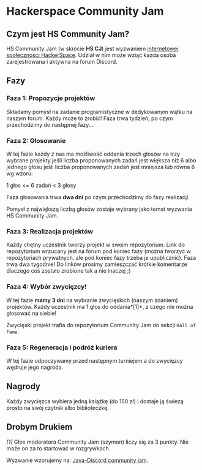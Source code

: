 # Hackerspace Community Jam



## Czym jest HS Community Jam?

HS Community Jam (w skrócie **HS CJ**) jest wyzwaniem [internetowej społeczności HackerSpace](https://discord.com/channels/762566311930101761/782982687266177027/782986420364247050). Udział w nim może wziąć każda osoba zarejestrowana i aktywna na forum Discord.

## Fazy

### Faza 1: Propozycje projektów

Składamy pomysł na zadanie programistyczne w dedykowanym wątku na naszym forum. Każdy może to zrobić! Faza trwa tydzień, po czym przechodzimy do następnej fazy...

### Faza 2: Głosowanie

W tej fazie każdy z nas ma możliwość oddania trzech głosów na trzy wybrane projekty jeśli liczba proponowanych zadań jest większa niż 6 albo jednego głosu jeśli liczba proponowanych zadań jest mniejsza lub równa 6 wg wzoru:

1 głos <= 6 zadań < 3 głosy

Faza głosowania trwa **dwa dni** po czym przechodzimy do fazy realizacji.

Pomysł z największą liczbą głosów zostaje wybrany jako temat wyzwania HS Community Jam.

### Faza 3: Realizacja projektów

Każdy chętny uczestnik tworzy projekt w swoim repozytorium. Link do repozytorium wrzucany jest na forum pod koniec fazy (można tworzyć w repozytoriach prywatnych, ale pod koniec fazy trzeba je upublicznić). Faza trwa dwa tygodnie! Do linków prosimy zamieszczać krótkie komentarze dlaczego coś zostało zrobione tak a nie inaczej ;)

### Faza 4: Wybór zwycięzcy!

W tej fazie **mamy 3 dni** na wybranie zwycięskich (naszym zdaniem) projektów. Każdy uczestnik ma 1 głos do oddania*[1]*, z czego nie można głosować na siebie!

Zwycięski projekt trafia do repozytorium Community Jam do sekcji `Hall of Fame`.

### Faza 5: Regeneracja i podróż kuriera

W tej fazie odpoczywamy przed następnym turniejem a do zwycięzcy wędruje jego nagroda.

## Nagrody

Każdy zwycięzca wybiera jedną książkę (do 150 zł) i dostaje ją świeżą prosto na swój czytnik albo biblioteczkę.

## Drobym Drukiem

*[1]* Głos moderatora Community Jam (szymon) liczy się za 3 punkty. Nie może on za to startować w rozgrywkach.

Wyzwanie wzorujemy na: [Java-Discord community jam](https://github.com/Java-Discord/community-jam).
